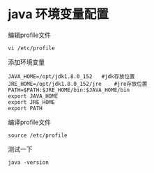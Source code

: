 # java 环境变量配置

编辑profile文件
```
vi /etc/profile
```
添加环境变量
```
JAVA_HOME=/opt/jdk1.8.0_152   #jdk存放位置     
JRE_HOME=/opt/jdk1.8.0_152/jre    #jre存放位置 
PATH=$PATH:$JRE_HOME/bin:$JAVA_HOME/bin
export JAVA_HOME
export JRE_HOME
export PATH
```
编译profile文件
```
source /etc/profile
```
测试一下
```
java -version 
```